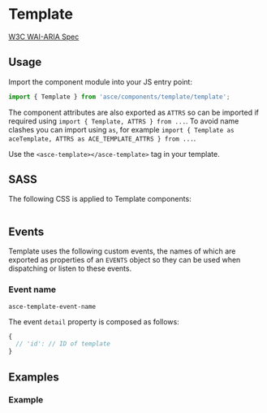 <!-- TODO: Replace 'Template' with actual value -->
# Template

<!-- DESCRIBE COMPONENT AND ITS FUNCTIONALITY -->

<!-- TODO: Replace '<w3c-component-name>' with actual value -->
[W3C WAI-ARIA Spec](https://www.w3.org/TR/wai-aria-practices-1.1/#<w3c-component-name>)


## Usage

Import the component module into your JS entry point:
<!-- TODO: Replace 'Template' and 'template' with actual values -->
```js
import { Template } from 'asce/components/template/template';
```
The component attributes are also exported as `ATTRS` so can be imported if required using `import { Template, ATTRS } from ...`. To avoid name clashes you can import using `as`, for example `import { Template as aceTemplate, ATTRS as ACE_TEMPLATE_ATTRS } from ...`. 


<!-- TODO: Replace 'template' with actual value -->
Use the `<asce-template></asce-template>` tag in your template.


## SASS
<!-- TODO: Replace 'Template' with actual value -->
The following CSS is applied to Template components:

```scss
```


## Events

Template uses the following custom events, the names of which are exported as properties of an `EVENTS` object so they can be used when dispatching or listen to these events.


<!-- TODO: Replace 'Event name' with more descriptive name -->
### Event name

<!-- TODO: Replace 'template-event-name' with actual value -->
`asce-template-event-name`

<!-- DESCRIBE EVENT -->

The event `detail` property is composed as follows:
<!-- TODO: Add event detail object to code block -->
```js
{
  // 'id': // ID of template
}
```

## Examples

<!-- TODO: Replace 'Example' with more descriptive name -->
### Example

<!-- DESCRIBE WHAT THE EXAMPLE SHOWS AND WHY IT SHOULD BE USED THAT WAY -->
```html
```
